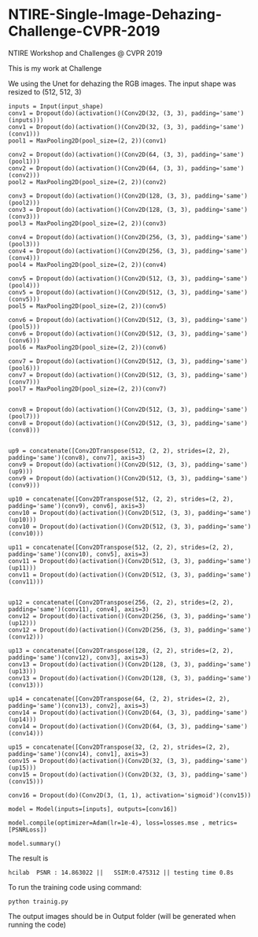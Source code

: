 # NTIRE-Single-Image-Dehazing-Challenge-CVPR-2019
NTIRE Workshop and Challenges @ CVPR 2019

This is my work at Challenge

We using the Unet for dehazing the RGB images. The input shape was resized to (512, 512, 3)  

    inputs = Input(input_shape)
    conv1 = Dropout(do)(activation()(Conv2D(32, (3, 3), padding='same')(inputs)))
    conv1 = Dropout(do)(activation()(Conv2D(32, (3, 3), padding='same')(conv1)))
    pool1 = MaxPooling2D(pool_size=(2, 2))(conv1)

    conv2 = Dropout(do)(activation()(Conv2D(64, (3, 3), padding='same')(pool1)))
    conv2 = Dropout(do)(activation()(Conv2D(64, (3, 3), padding='same')(conv2)))
    pool2 = MaxPooling2D(pool_size=(2, 2))(conv2)

    conv3 = Dropout(do)(activation()(Conv2D(128, (3, 3), padding='same')(pool2)))
    conv3 = Dropout(do)(activation()(Conv2D(128, (3, 3), padding='same')(conv3)))
    pool3 = MaxPooling2D(pool_size=(2, 2))(conv3)

    conv4 = Dropout(do)(activation()(Conv2D(256, (3, 3), padding='same')(pool3)))
    conv4 = Dropout(do)(activation()(Conv2D(256, (3, 3), padding='same')(conv4)))
    pool4 = MaxPooling2D(pool_size=(2, 2))(conv4)

    conv5 = Dropout(do)(activation()(Conv2D(512, (3, 3), padding='same')(pool4)))
    conv5 = Dropout(do)(activation()(Conv2D(512, (3, 3), padding='same')(conv5)))
    pool5 = MaxPooling2D(pool_size=(2, 2))(conv5)
    
    conv6 = Dropout(do)(activation()(Conv2D(512, (3, 3), padding='same')(pool5)))
    conv6 = Dropout(do)(activation()(Conv2D(512, (3, 3), padding='same')(conv6)))
    pool6 = MaxPooling2D(pool_size=(2, 2))(conv6)
    
    conv7 = Dropout(do)(activation()(Conv2D(512, (3, 3), padding='same')(pool6)))
    conv7 = Dropout(do)(activation()(Conv2D(512, (3, 3), padding='same')(conv7)))
    pool7 = MaxPooling2D(pool_size=(2, 2))(conv7)

    
    conv8 = Dropout(do)(activation()(Conv2D(512, (3, 3), padding='same')(pool7)))
    conv8 = Dropout(do)(activation()(Conv2D(512, (3, 3), padding='same')(conv8)))

    
    up9 = concatenate([Conv2DTranspose(512, (2, 2), strides=(2, 2), padding='same')(conv8), conv7], axis=3)
    conv9 = Dropout(do)(activation()(Conv2D(512, (3, 3), padding='same')(up9)))
    conv9 = Dropout(do)(activation()(Conv2D(512, (3, 3), padding='same')(conv9)))
    
    up10 = concatenate([Conv2DTranspose(512, (2, 2), strides=(2, 2), padding='same')(conv9), conv6], axis=3)
    conv10 = Dropout(do)(activation()(Conv2D(512, (3, 3), padding='same')(up10)))
    conv10 = Dropout(do)(activation()(Conv2D(512, (3, 3), padding='same')(conv10)))
    
    up11 = concatenate([Conv2DTranspose(512, (2, 2), strides=(2, 2), padding='same')(conv10), conv5], axis=3)
    conv11 = Dropout(do)(activation()(Conv2D(512, (3, 3), padding='same')(up11)))
    conv11 = Dropout(do)(activation()(Conv2D(512, (3, 3), padding='same')(conv11)))
    

    up12 = concatenate([Conv2DTranspose(256, (2, 2), strides=(2, 2), padding='same')(conv11), conv4], axis=3)
    conv12 = Dropout(do)(activation()(Conv2D(256, (3, 3), padding='same')(up12)))
    conv12 = Dropout(do)(activation()(Conv2D(256, (3, 3), padding='same')(conv12)))

    up13 = concatenate([Conv2DTranspose(128, (2, 2), strides=(2, 2), padding='same')(conv12), conv3], axis=3)
    conv13 = Dropout(do)(activation()(Conv2D(128, (3, 3), padding='same')(up13)))
    conv13 = Dropout(do)(activation()(Conv2D(128, (3, 3), padding='same')(conv13)))

    up14 = concatenate([Conv2DTranspose(64, (2, 2), strides=(2, 2), padding='same')(conv13), conv2], axis=3)
    conv14 = Dropout(do)(activation()(Conv2D(64, (3, 3), padding='same')(up14)))
    conv14 = Dropout(do)(activation()(Conv2D(64, (3, 3), padding='same')(conv14)))

    up15 = concatenate([Conv2DTranspose(32, (2, 2), strides=(2, 2), padding='same')(conv14), conv1], axis=3)
    conv15 = Dropout(do)(activation()(Conv2D(32, (3, 3), padding='same')(up15)))
    conv15 = Dropout(do)(activation()(Conv2D(32, (3, 3), padding='same')(conv15)))

    conv16 = Dropout(do)(Conv2D(3, (1, 1), activation='sigmoid')(conv15))

    model = Model(inputs=[inputs], outputs=[conv16])

    model.compile(optimizer=Adam(lr=1e-4), loss=losses.mse , metrics=[PSNRLoss])

    model.summary()

The result is 

    hcilab	PSNR : 14.863022 ||   SSIM:0.475312 || testing time 0.8s

To run the training code using command:

    python trainig.py

The output images should be in Output folder (will be generated when running the code)
